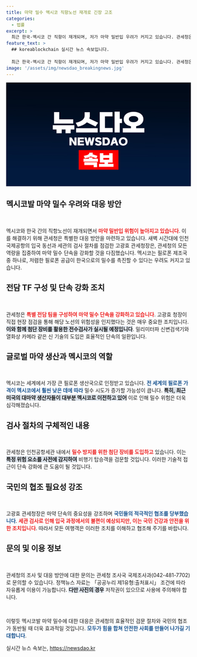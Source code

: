```yaml
---
title: 마약 밀수 멕시코 직항노선 재개로 긴장 고조
categories:
  - 법률
excerpt: >
  최근 한국-멕시코 간 직항이 재개되며, 저가 마약 밀반입 우려가 커지고 있습니다. 관세청은 전담 TF를 꾸리고 인천공항에서의 단속을 강화해 마약 밀수 시도를 철저히 차단할 방침입니다.
feature_text: >
  ## koreablockchain 실시간 뉴스 속보입니다.

  최근 한국-멕시코 간 직항이 재개되며, 저가 마약 밀반입 우려가 커지고 있습니다. 관세청은 전담 TF를 꾸리고 인천공항에서의 단속을 강화해 마약 밀수 시도를 철저히 차단할 방침입니다.
image: '/assets/img/newsdao_breakingnews.jpg'
---
```


<p><img src="/assets/img/newsdao_breakingnews.jpg" alt="koreablockchain 속보" /></p>

<h2 data-ke-size="size26">멕시코발 마약 밀수 우려와 대응 방안</h2>

<p data-ke-size="size16">&nbsp;</p>

<p>멕시코와 한국 간의 직항노선이 재개되면서 <b><span style="color: #ee2323;">마약 밀반입 위험이 높아지고 있습니다</span></b>. 이를 해결하기 위해 관세청은 특별한 대응 방안을 마련하고 있습니다. 새벽 시간대에 인천국제공항의 입국 동선과 세관의 검사 절차를 점검한 고광효 관세청장은, 관세청의 모든 역량을 집중하여 마약 밀수 단속을 강화할 것을 다짐했습니다. 멕시코는 필로폰 제조국 중 하나로, 저렴한 필로폰 공급이 한국으로의 밀수를 촉진할 수 있다는 우려도 커지고 있습니다.</p>

<h2 data-ke-size="size26">전담 TF 구성 및 단속 강화 조치</h2>

<p data-ke-size="size16">&nbsp;</p>

<p>관세청은 <b><span style="color: #ee2323;">특별 전담 팀을 구성하여 마약 밀수 단속을 강화하고 있습니다</span></b>. 고광효 청장이 직접 현장 점검을 통해 해당 노선의 위험성을 인지했다는 것은 매우 중요한 조치입니다. <b><span style="background-color: #21538527;">이와 함께 첨단 장비를 활용한 전수검사가 실시될 예정입니다</span></b>. 밀리미터파 신변검색기와 열화상 카메라 같은 신 기술의 도입은 효율적인 단속의 일환입니다.</p>

<h2 data-ke-size="size26">글로벌 마약 생산과 멕시코의 역할</h2>

<p data-ke-size="size16">&nbsp;</p>

<p>멕시코는 세계에서 가장 큰 필로폰 생산국으로 인정받고 있습니다. <b><span style="color: #1a5490;">전 세계의 필로폰 가격이 멕시코에서 훨씬 낮은 데에 따라</span></b> 밀수 시도가 증가할 가능성이 큽니다. <b><span style="background-color: #21538527;">특히, 최근 미국의 대마약 생산자들이 대부분 멕시코로 이전하고 있어</span></b> 이로 인해 밀수 위험은 더욱 심각해졌습니다.</p>

<h2 data-ke-size="size26">검사 절차의 구체적인 내용</h2>

<p data-ke-size="size16">&nbsp;</p>

<p>관세청은 인천공항세관 내에서 <b><span style="color: #ee2323;">밀수 방지를 위한 첨단 장비를 도입하고</span></b> 있습니다. 이는 <b><span style="background-color: #21538527;">특정 위험 요소를 사전에 감지하여</span></b> 비행기 탑승객을 검문할 것입니다. 이러한 기술적 접근이 단속 강화에 큰 도움이 될 것입니다.</p>

<h2 data-ke-size="size26">국민의 협조 필요성 강조</h2>

<p data-ke-size="size16">&nbsp;</p>

<p>고광효 관세청장은 마약 단속의 중요성을 강조하며 <b><span style="color: #1a5490;">국민들의 적극적인 협조를 당부했습니다</span></b>. <b><span style="color: #ee2323;">세관 검사로 인해 입국 과정에서의 불편이 예상되지만, 이는 국민 건강과 안전을 위한 조치입니다</span></b>. 따라서 모든 여행객은 이러한 조치를 이해하고 협조해 주기를 바랍니다.</p>

<h2 data-ke-size="size26">문의 및 이용 정보</h2>

<p data-ke-size="size16">&nbsp;</p>

<p>관세청의 조사 및 대응 방안에 대한 문의는 관세청 조사국 국제조사과(042-481-7702)로 문의할 수 있습니다. 정책뉴스 자료는 「공공누리 제1유형:출처표시」 조건에 따라 자유롭게 이용이 가능합니다. <b><span style="background-color: #21538527;">다만 사진의 경우</span></b> 저작권이 있으므로 사용에 주의해야 합니다.</p>

<p data-ke-size="size16">&nbsp;</p>

<p>이렇듯 멕시코발 마약 밀수에 대한 대응은 관세청의 효율적인 검문 절차와 국민의 협조가 동반될 때 더욱 효과적일 것입니다. <b><span style="color: #1a5490;">모두가 힘을 합쳐 안전한 사회를 만들어 나가길 기대합니다</span></b>.</p>
실시간 뉴스 속보는, <a href="https://newsdao.kr" rel="dofollow">https://newsdao.kr</a>


